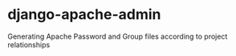 django-apache-admin
===================

Generating Apache Password and Group files according to project relationships